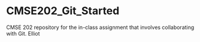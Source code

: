 # CMSE202_Git_Started
CMSE 202 repository for the in-class assignment that involves collaborating with Git.
Elliot
